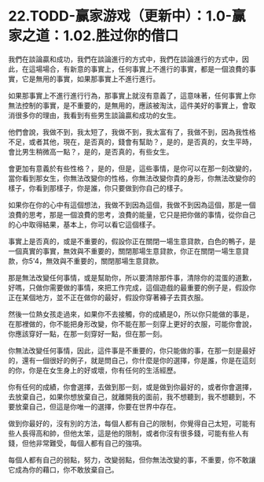 # 22.TODD-赢家游戏（更新中）：1.0-赢家之道：1.02.胜过你的借口

我們在談論贏和成功，我們在談論進行的方式中，我們在談論進行的方式中，因此，在這場場合，有新意的事實上，任何事實上不進行的事實，都是一個浪費的事實，它是無用的事實，如果那事實上不進行進行。

如果那事實上不進行進行行為，那事實上就沒有意義了，這意味著，任何事實上你無法控制的事實，是不重要的，是無用的，應該被淘汰，這件美好的事實上，會取消很多你的理由，我看到有些男生談論贏和成功的女生。

他們會說，我做不到，我太短了，我做不到，我太富有了，我做不到，因為我性格不足，或者其他，現在，是否真的，錢會有幫助？，是的，是否真的，女生平時，會比男生稍微高一點？，是的，是否真的，有些女生。

會更加有意義於有些性格？，是的，但是，這些事情，是你可以在那一刻改變的，當你看到那女生，你無法改變你的性格，你無法改變你貴的身形，你無法改變你的樣子，你看到那樣子，你是誰，你只要做到你自己的樣子。

如果你在你的心中有這個想法，我做不到因為這個，我做不到因為這個，那是一個浪費的思考，那是一個浪費的思考，浪費的能量，它只是把你做的事情，從你自己的心中取得結果，基本上，你可以看它這個樣子。

事實上是否真的，或是不重要的，假設你正在關閉一場生意貸款，白色的鴨子，是一個真實的事實，無效與不重要的，關閉那場生意貸款，你正在關閉一場生意貸款，你5'4，無效與不重要的，關閉那場生意貸款。

那是無法改變任何事情，或是幫助你，所以要清除那件事，清除你的混蛋的道歉，好嗎，只做你需要做的事情，來把工作完成，這個遊戲的最重要的例子是，假設你正在某個地方，並不正在做你的最好，假設你穿著褲子去買衣服。

然後一位熱女孩走過來，如果你不去接觸，你的成績是0，所以你只能做的事是，在那裡做的，你不能把身形改變，你不能在那一刻穿上更好的衣服，可能你會說，你應該穿好一點，在那一刻穿好一點，但在那一刻。

你無法改變任何事情，因此，這件事是不重要的，你只能做的事，在那一刻是最好的，還有一個很好的例子，就是問自己，你什麼是你的選擇，你是誰，你是在這刻的你，你是在女生身上的好或壞，你有任何的生活經歷。

你有任何的成績，你會選擇，去做到那一刻，或是做到你最好的，或者你會選擇，去放棄自己，如果你想放棄自己，就離開我的面前，我不想聽到，我不想聽到，不要放棄自己，但這是你唯一的選擇，你要在世界中存在。

做到你最好的，沒有別的方法，每個人都有自己的限制，你覺得自己太短，可能有些人長得高和帥，但他太笨，這是他的限制，或者你沒有很多錢，可能有些人有錢，但他非常難受，每個人都有自己的強項。

每個人都有自己的弱點，努力，改變弱點，但你無法改變的事，不重要，你不敢讓它成為你的藉口，你不敢放棄自己。